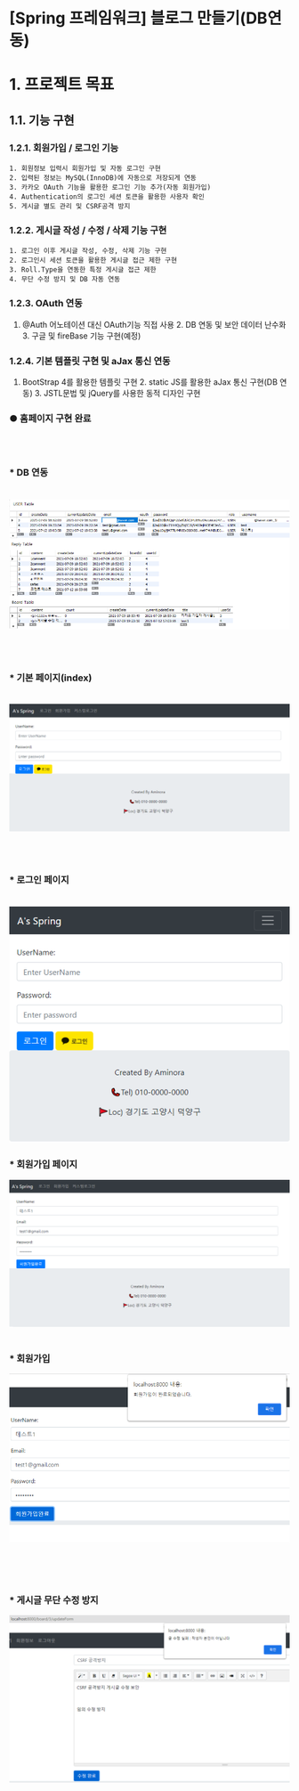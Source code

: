 [Spring 프레임워크]  블로그 만들기(DB연동)
======================

# 1. 프로젝트 목표
## 1.1. 기능 구현
### 1.2.1. 회원가입 / 로그인 기능
	1. 회원정보 입력시 회원가입 및 자동 로그인 구현 
	2. 입력된 정보는 MySQL(InnoDB)에 자동으로 저장되게 연동
	3. 카카오 OAuth 기능을 활용한 로그인 기능 추가(자동 회원가입)
	4. Authentication의 로그인 세션 토큰을 활용한 사용자 확인
	5. 게시글 별도 관리 및 CSRF공격 방지

### 1.2.2. 게시글 작성 / 수정 / 삭제 기능 구현
	1. 로그인 이후 게시글 작성, 수정, 삭제 기능 구현 
	2. 로그인시 세션 토큰을 활용한 게시글 접근 제한 구현
	3. Roll.Type을 연동한 특정 게시글 접근 제한
	4. 무단 수정 방지 및 DB 자동 연동

### 1.2.3. OAuth 연동 
  1. @Auth 어노테이션 대신 OAuth기능 직접 사용 
	2. DB 연동 및 보안 데이터 난수화
	3. 구글 및 fireBase 기능 구현(예정) 

### 1.2.4. 기본 템플릿 구현 및 aJax 통신 연동 
  1. BootStrap 4를 활용한 템플릿 구현
	2. static JS를 활용한 aJax 통신 구현(DB 연동)
	3. JSTL문법 및 jQuery를 사용한 동적 디자인 구현
  
  
  ### ● 홈페이지 구현 완료

  <br/><br/>
### * DB 연동    <br/><br/>
![ex_screenshot](./RDBMS.png)    



<br/><br/>
### * 기본 페이지(index)  <br/><br/>
 ![ex_screenshot](./페이지1.png)    


<br/><br/>
### * 로그인 페이지  <br/><br/>
  ![ex_screenshot](./페이지2.png) <br/>    

### * 회원가입 페이지  <br/>
 ![ex_screenshot](./페이지3_1.png)<br/><br/>
 ### * 회원가입 
 ![ex_screenshot](./페이지3.png)    

<br/><br/><br/>
### * 게시글 무단 수정 방지  <br/>
   ![ex_screenshot](./공격방지.png)   <br/> 


